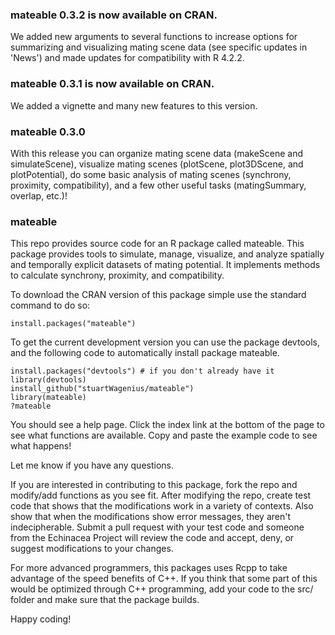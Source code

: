 ### mateable 0.3.2 is now available on CRAN.

We added new arguments to several functions to increase options for summarizing and visualizing mating scene data (see specific updates in 'News') and made updates for compatibility with R 4.2.2.

### mateable 0.3.1 is now available on CRAN.

We added a vignette and many new features to this version.

### mateable 0.3.0

With this release you can organize mating scene data
(makeScene and simulateScene), visualize mating scenes
(plotScene, plot3DScene, and plotPotential), do some
basic analysis of mating scenes (synchrony, proximity,
compatibility), and a few other useful tasks
(matingSummary, overlap, etc.)!

### mateable
This repo provides source code for an R package called mateable. This package provides tools to simulate, manage, visualize, and analyze spatially and temporally explicit datasets of mating potential. It implements methods to calculate synchrony, proximity, and compatibility. 

To download the CRAN version of this package simple use the
standard command to do so:

```{r}
install.packages("mateable")
```
To get the current development version you can use the package devtools, and the following code to automatically install package mateable.

```{r}
install.packages("devtools") # if you don't already have it
library(devtools)
install_github("stuartWagenius/mateable")
library(mateable)
?mateable
```
You should see a help page. Click the index link at the bottom of the page to see what functions are available. Copy and paste the example code to see what happens!

Let me know if you have any questions.

If you are interested in contributing to this package, fork
the repo and modify/add functions as you see fit. After
modifying the repo, create test code that shows that the
modifications work in a variety of contexts. Also show that when the
modifications show error messages, they aren't indecipherable. Submit a
pull request with your test code and someone from the Echinacea
Project will review the code and accept, deny, or suggest
modifications to your changes.

For more advanced programmers, this packages uses Rcpp to take
advantage of the speed benefits of C++. If you think that
some part of this would be optimized through C++ programming,
add your code to the src/ folder and make sure that the package
builds.

Happy coding!


